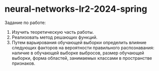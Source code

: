 # neural-networks-lr2-2024-spring
Задание по работе:

1.	Изучить теоретическую часть работы.
2.	Реализовать метод решающих функций.
3.	Путем варьирования обучающей выборки определить влияние следующих факторов на вероятности правильного распознавания: наличие в обучающей выборке выбросов, размер обучающей выборки, форма областей, занимаемых классами в пространстве признаков.
